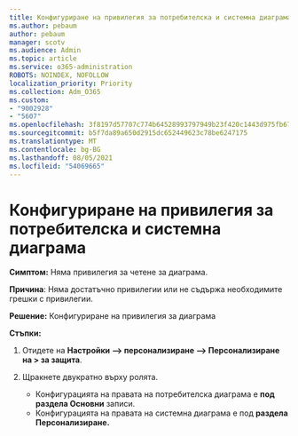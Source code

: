 ```yaml
---
title: Конфигуриране на привилегия за потребителска и системна диаграма
ms.author: pebaum
author: pebaum
manager: scotv
ms.audience: Admin
ms.topic: article
ms.service: o365-administration
ROBOTS: NOINDEX, NOFOLLOW
localization_priority: Priority
ms.collection: Adm_O365
ms.custom:
- "9002928"
- "5607"
ms.openlocfilehash: 3f8197d57707c774b64528993797949b23f420c1443d975fb676e3cc43b40faf
ms.sourcegitcommit: b5f7da89a650d2915dc652449623c78be6247175
ms.translationtype: MT
ms.contentlocale: bg-BG
ms.lasthandoff: 08/05/2021
ms.locfileid: "54069665"
---
```

# <a name="configure-privilege-for-user-and-system-chart"></a>Конфигуриране на привилегия за потребителска и системна диаграма

**Симптом:** Няма привилегия за четене за диаграма.

**Причина**: Няма достатъчно привилегии или не съдържа необходимите грешки с привилегии.

**Решение:** Конфигуриране на привилегия за диаграма

**Стъпки:**

1. Отидете на **Настройки –> персонализиране –> Персонализиране на > за защита**.

2. Щракнете двукратно върху ролята.

    - Конфигурацията на правата на потребителска диаграма е **под раздела Основни** записи.
    - Конфигурацията на правата на системна диаграма е под **раздела Персонализиране.**
